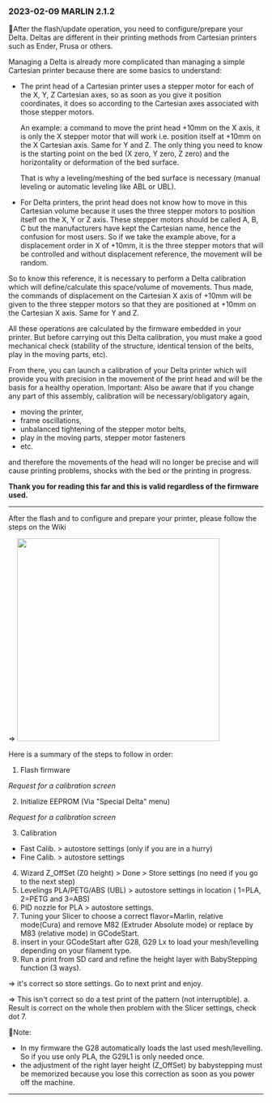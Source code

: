 ### 2023-02-09 MARLIN 2.1.2
📝After the flash/update operation, you need to configure/prepare your Delta. Deltas are different in their printing methods from Cartesian printers such as Ender, Prusa or others.

Managing a Delta is already more complicated than managing a simple Cartesian printer because there are some basics to understand:
- The print head of a Cartesian printer uses a stepper motor for each of the X, Y, Z Cartesian axes, so as soon as you give it position coordinates, it does so according to the Cartesian axes associated with those stepper motors.

  An example: 
  a command to move the print head +10mm on the X axis, it is only the X stepper motor that will work i.e. position itself at +10mm on the X Cartesian axis.
  Same for Y and Z. 
  The only thing you need to know is the starting point on the bed (X zero, Y zero, Z zero) and the horizontality or deformation of the bed surface.
  
  That is why a leveling/meshing of the bed surface is necessary (manual leveling or automatic leveling like ABL or UBL).

- For Delta printers, the print head does not know how to move in this Cartesian volume because it uses the three stepper motors to position itself on the X, Y or Z axis. These stepper motors should be called A, B, C but the manufacturers have kept the Cartesian name, hence the confusion for most users. So if we take the example above, for a displacement order in X of +10mm, it is the three stepper motors that will be controlled and without displacement reference, the movement will be random.

So to know this reference, it is necessary to perform a Delta calibration which will define/calculate this space/volume of movements. Thus made, the commands of displacement on the Cartesian X axis of +10mm will be given to the three stepper motors so that they are positioned at +10mm on the Cartesian X axis. Same for Y and Z.

All these operations are calculated by the firmware embedded in your printer. But before carrying out this Delta calibration, you must make a good mechanical check (stability of the structure, identical tension of the belts, play in the moving parts, etc). 

From there, you can launch a calibration of your Delta printer which will provide you with precision in the movement of the print head and will be the basis for a healthy operation.
Important: Also be aware that if you change any part of this assembly, calibration will be necessary/obligatory again,
- moving the printer,
- frame oscillations,
- unbalanced tightening of the stepper motor belts,
- play in the moving parts, stepper motor fasteners
- etc.

and therefore the movements of the head will no longer be precise and will cause printing problems, shocks with the bed or the printing in progress.

**Thank you for reading this far and this is valid regardless of the firmware used.**

***
After the flash and to configure and prepare your printer, please follow the steps on the Wiki 

=> [<img width=400 src="https://github.com/Foxies-CSTL/Marlin_2.1.x/wiki/icons/FLSun-Wiki.png" />](https://github.com/Foxies-CSTL/Marlin_2.1.x/wiki/2.SETTINGS-THE-PRINTER)

Here is a summary of the steps to follow in order:
1. Flash firmware
 
  *Request for a calibration screen*
  
2. Initialize EEPROM (Via "Special Delta" menu)
  
  *Request for a calibration screen*

3. Calibration
 - Fast Calib. > autostore settings (only if you are in a hurry)
 - Fine Calib. > autostore settings

4. Wizard Z_OffSet (Z0 height) > Done > Store settings (no need if you go to the next step)
5. Levelings PLA/PETG/ABS (UBL) > autostore settings in location ( 1=PLA, 2=PETG and 3=ABS)
6. PID nozzle for PLA > autostore settings.
7. Tuning your Slicer to choose a correct flavor=Marlin, relative mode(Cura) and remove M82 (Extruder Absolute mode) or replace by M83 (relative mode) in GCodeStart.
8. insert in your GCodeStart after G28, G29 Lx to load your mesh/levelling depending on your filament type.
9. Run a print from SD card and refine the height layer with BabyStepping function (3 ways).

 => it's correct so store settings. Go to next print and enjoy.

 => This isn't correct so do a test print of the pattern (not interruptible).
  a. Result is correct on the whole then problem with the Slicer settings, check dot 7.

📌Note:
- In my firmware the G28 automatically loads the last used mesh/levelling. So if you use only PLA, the G29L1 is only needed once.
- the adjustment of the right layer height (Z_OffSet) by babystepping must be memorized because you lose this correction as soon as you power off the machine.
***
